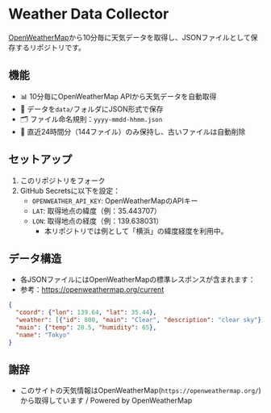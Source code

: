 # Weather Data Collector

[OpenWeatherMap](https://openweathermap.org/)から10分毎に天気データを取得し、JSONファイルとして保存するリポジトリです。

## 機能

- 📊 10分毎にOpenWeatherMap APIから天気データを自動取得
- 💾 データを`data/`フォルダにJSON形式で保存
- 🗂️ ファイル命名規則：`yyyy-mmdd-hhmm.json`
- 🧹 直近24時間分（144ファイル）のみ保持し、古いファイルは自動削除

## セットアップ

1. このリポジトリをフォーク
2. GitHub Secretsに以下を設定：
   - `OPENWEATHER_API_KEY`: OpenWeatherMapのAPIキー
   - `LAT`: 取得地点の緯度（例：35.443707）
   - `LON`: 取得地点の経度（例：139.638031）
      - 本リポジトリでは例として「横浜」の緯度経度を利用中。

## データ構造
- 各JSONファイルにはOpenWeatherMapの標準レスポンスが含まれます：
- 参考：https://openweathermap.org/current

```json
{
  "coord": {"lon": 139.64, "lat": 35.44},
  "weather": [{"id": 800, "main": "Clear", "description": "clear sky"}],
  "main": {"temp": 20.5, "humidity": 65},
  "name": "Tokyo"
}
```

## 謝辞
- このサイトの天気情報はOpenWeatherMap(`https://openweathermap.org/`)から取得しています / Powered by OpenWeatherMap

